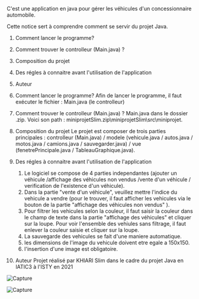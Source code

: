 C'est une application en java pour gérer les véhicules d'un concessionnaire automobile.

Cette notice sert à comprendre comment se servir du projet Java.

1) Comment lancer le programme?
2) Comment trouver le controlleur (Main.java) ?
3) Composition du projet
4) Des régles à connaitre avant l'utilisation de l'application
5) Auteur

1) Comment lancer le programme?
Afin de lancer le programme, il faut exécuter le fichier : Main.java (le controlleur)

2) Comment trouver le controlleur (Main.java) ?
Main.java dans le dossier .zip. Voici son path : miniprojetSlim.zip\miniprojetSlim\src\miniprojet.

3) Composition du projet
Le projet est composer de trois parties principales : controlleur (Main.java) / modele (vehicule.java / autos.java  / motos.java / camions.java / sauvegarder.java) / vue (fenetrePrincipale.java / TableauGraphique.java).

4) Des régles à connaitre avant l'utilisation de l'application
	1) Le logiciel se compose de 4 parties independantes (ajouter un véhicule /affichage des véhicules non vendus /vente d'un véhicule / verification de l'existence d'un véhicule).
	2) Dans la partie "vente d'un véhicule", veuillez mettre l'indice du vehicule a vendre (pour le trouver, il faut afficher les vehicules via le bouton de la partie "affichage des 	véhicules non vendus" ).
	3) Pour filtrer les vehicules selon la couleur, il faut saisir la couleur dans le champ de texte dans la partie "affichage des véhicules" et cliquer sur la loupe.
     	Pour voir l'ensemble des vehiules  sans filtrage, il faut enlever la couleur saisie et cliquer sur la loupe.
	4) La sauvegarde des vehicules se fait d'une maniere automatique.
	5) les dimensions de l'image du vehicule doivent  etre egale a 150x150.
	6) l'insertion d'une image est obligatoire.

5) Auteur
Projet réalisé par KHIARI Slim dans le cadre du projet Java en IATIC3 à l'ISTY en 2021

![Capture](https://user-images.githubusercontent.com/73532355/147876545-18f98c88-dc4a-4202-a45c-05fc131382d0.JPG)

![Capture](https://user-images.githubusercontent.com/73532355/147876717-4cfd3437-348f-4520-b769-ee3010223de1.JPG)


